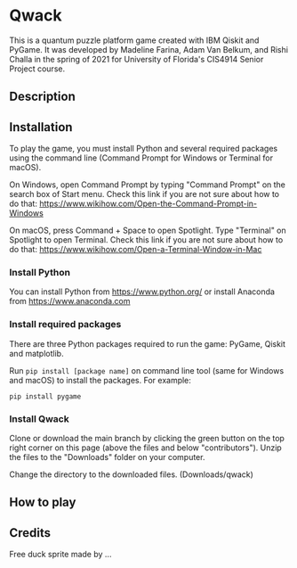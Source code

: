 # Qwack

This is a quantum puzzle platform game created with IBM Qiskit and PyGame. It was developed by Madeline Farina, Adam Van Belkum, and Rishi Challa in the spring of 2021 for University of Florida's CIS4914 Senior Project course. 

## Description

## Installation
To play the game, you must install Python and several required packages using the command line (Command Prompt for Windows or Terminal for macOS). 

On Windows, open Command Prompt by typing "Command Prompt" on the search box of Start menu. Check this link if you are not sure about how to do that: https://www.wikihow.com/Open-the-Command-Prompt-in-Windows

On macOS, press Command + Space to open Spotlight. Type "Terminal" on Spotlight to open Terminal. Check this link if you are not sure about how to do that: https://www.wikihow.com/Open-a-Terminal-Window-in-Mac

### Install Python
You can install Python from https://www.python.org/ or install Anaconda from https://www.anaconda.com

### Install required packages
There are three Python packages required to run the game: PyGame, Qiskit and matplotlib.

Run `pip install [package name]` on command line tool (same for Windows and macOS) to install the packages. For example:
```console
pip install pygame
```
### Install Qwack

Clone or download the main branch by clicking the green button on the top right corner on this page (above the files and below "contributors"). Unzip the files to the "Downloads" folder on your computer.

Change the directory to the downloaded files. (Downloads/qwack)

## How to play

## Credits
Free duck sprite made by ...



